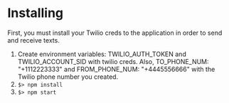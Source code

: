 # Installing
First, you must install your Twilio creds to the application in order to send and receive texts.
1. Create environment variables: TWILIO_AUTH_TOKEN and TWILIO_ACCOUNT_SID with twilio creds. Also, TO_PHONE_NUM: "+1112223333" and FROM_PHONE_NUM: "+4445556666" with the Twilio phone number you created. 
2. `$> npm install`
3. `$> npm start`

